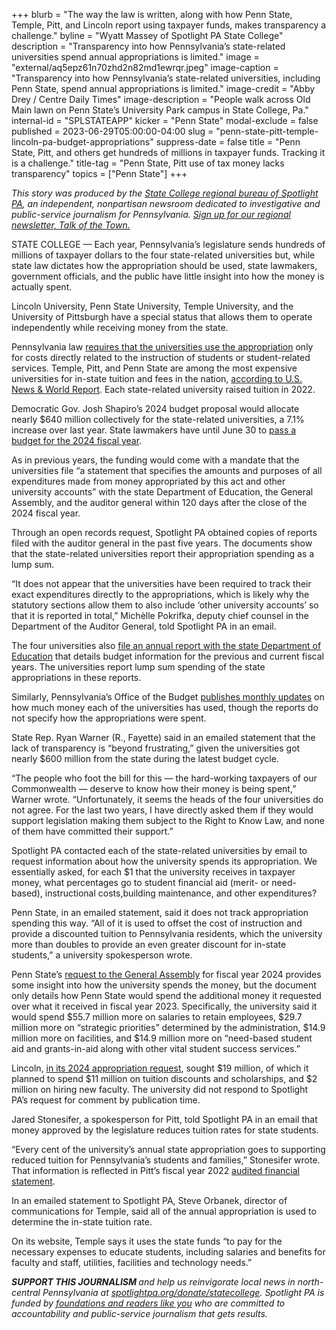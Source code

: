 +++
blurb = "The way the law is written, along with how Penn State, Temple, Pitt, and Lincoln report using taxpayer funds, makes transparency a challenge."
byline = "Wyatt Massey of Spotlight PA State College"
description = "Transparency into how Pennsylvania’s state-related universities spend annual appropriations is limited."
image = "external/aq5epz61n70zhd2n82md1ewrqr.jpeg"
image-caption = "Transparency into how Pennsylvania’s state-related universities, including Penn State, spend annual appropriations is limited."
image-credit = "Abby Drey / Centre Daily Times"
image-description = "People walk across Old Main lawn on Penn State’s University Park campus in State College, Pa."
internal-id = "SPLSTATEAPP"
kicker = "Penn State"
modal-exclude = false
published = 2023-06-29T05:00:00-04:00
slug = "penn-state-pitt-temple-lincoln-pa-budget-appropriations"
suppress-date = false
title = "Penn State, Pitt, and others get hundreds of millions in taxpayer funds. Tracking it is a challenge."
title-tag = "Penn State, Pitt use of tax money lacks transparency"
topics = ["Penn State"]
+++

<em>This story was produced by the </em><a href="https://www.spotlightpa.org/statecollege"><em>State College regional bureau of Spotlight PA</em></a><em>, an independent, nonpartisan newsroom dedicated to investigative and public-service journalism for Pennsylvania. </em><a href="https://www.spotlightpa.org/newsletters/talkofthetown"><em>Sign up for our regional newsletter, Talk of the Town.</em></a><em></em>

STATE COLLEGE — Each year, Pennsylvania’s legislature sends hundreds of millions of taxpayer dollars to the four state-related universities but, while state law dictates how the appropriation should be used, state lawmakers, government officials, and the public have little insight into how the money is actually spent.

Lincoln University, Penn State University, Temple University, and the University of Pittsburgh have a special status that allows them to operate independently while receiving money from the state.

Pennsylvania law <a href="https://www.legis.state.pa.us/cfdocs/legis/li/uconsCheck.cfm?yr=2022&amp;sessInd=0&amp;act=54">requires that the universities use the appropriation</a> only for costs directly related to the instruction of students or student-related services. Temple, Pitt, and Penn State are among the most expensive universities for in-state tuition and fees in the nation, <a href="https://www.usnews.com/education/best-colleges/the-short-list-college/articles/colleges-with-the-highest-in-state-tuition">according to U.S. News &amp; World Report</a>. Each state-related university raised tuition in 2022.<mark></mark>

<script src="https://www.spotlightpa.org/embed.js" async></script><div data-spl-embed-version="1" data-spl-src="https://www.spotlightpa.org/embeds/newsletter/?cta=Sign%20up%20for%20our%20new%20regional%20newsletter%2C%20%3Cb%3ETalk%20of%20the%20Town%3C%2Fb%3E%2C%20and%20get%20all%20the%20news%20and%20notes%20from%20State%20College%20and%20north-central%20PA.&button=Sign%20Up%20Now&preselect=state_college&eyebrow=DON'T%20MISS%20A%20BEAT"></div>

Democratic Gov. Josh Shapiro’s 2024 budget proposal would allocate nearly $640 million collectively for the state-related universities, a 7.1% increase over last year. State lawmakers have until June 30 to <a href="https://www.spotlightpa.org/news/2023/06/pa-budget-guide-legislature-josh-shapiro-how-to-follow/">pass a budget for the 2024 fiscal year</a>.

As in previous years, the funding would come with a mandate that the universities file “a statement that specifies the amounts and purposes of all expenditures made from money appropriated by this act and other university accounts” with the state Department of Education, the General Assembly, and the auditor general within 120 days after the close of the 2024 fiscal year.

Through an open records request, Spotlight PA obtained copies of reports filed with the auditor general in the past five years. The documents show that the state-related universities report their appropriation spending as a lump sum.

“It does not appear that the universities have been required to track their exact expenditures directly to the appropriations, which is likely why the statutory sections allow them to also include ‘other university accounts’ so that it is reported in total,” Michèlle Pokrifka, deputy chief counsel in the Department of the Auditor General, told Spotlight PA in an email.

The four universities also <a href="https://www.education.pa.gov/DataAndReporting/HigherEd/Stairs/Pages/default.aspx">file an annual report with the state Department of Education</a> that details budget information for the previous and current fiscal years. The universities report lump sum spending of the state appropriations in these reports.

Similarly, Pennsylvania’s Office of the Budget <a href="https://www.budget.pa.gov/Publications%20and%20Reports/StatusofAppropriations/Pages/default.aspx">publishes monthly updates</a> on how much money each of the universities has used, though the reports do not specify how the appropriations were spent.

State Rep. Ryan Warner (R., Fayette) said in an emailed statement that the lack of transparency is “beyond frustrating,” given the universities got nearly $600 million from the state during the latest budget cycle.

“The people who foot the bill for this — the hard-working taxpayers of our Commonwealth — deserve to know how their money is being spent,” Warner wrote. “Unfortunately, it seems the heads of the four universities do not agree. For the last two years, I have directly asked them if they would support legislation making them subject to the Right to Know Law, and none of them have committed their support.”

<script src="https://www.spotlightpa.org/embed.js" async></script><div data-spl-embed-version="1" data-spl-src="https://www.spotlightpa.org/embeds/donate/"></div>

Spotlight PA contacted each of the state-related universities by email to request information about how the university spends its appropriation. We essentially asked, for each $1 that the university receives in taxpayer money, what percentages go to student financial aid (merit- or need-based), instructional costs,building maintenance, and other expenditures?

Penn State, in an emailed statement, said it does not track appropriation spending this way. “All of it is used to offset the cost of instruction and provide a discounted tuition to Pennsylvania residents, which the university more than doubles to provide an even greater discount for in-state students,” a university spokesperson wrote.

Penn State’s <a href="https://budget.psu.edu/BudgetPresentation/2023-24/2023-24%20Appropriation%20Request.pdf">request to the General Assembly</a> for fiscal year 2024 provides some insight into how the university spends the money, but the document only details how Penn State would spend the additional money it requested over what it received in fiscal year 2023. Specifically, the university said it would spend $55.7 million more on salaries to retain employees, $29.7 million more on “strategic priorities” determined by the administration, $14.9 million more on facilities, and $14.9 million more on “need-based student aid and grants-in-aid along with other vital student success services.”

Lincoln, <a href="https://www.legis.state.pa.us/WU01/LI/TR/Transcripts/2023_0019H.pdf">in its 2024 appropriation request</a>, sought $19 million, of which it planned to spend $11 million on tuition discounts and scholarships, and $2 million on hiring new faculty. The university did not respond to Spotlight PA’s request for comment by publication time.

Jared Stonesifer, a spokesperson for Pitt, told Spotlight PA in an email that money approved by the legislature reduces tuition rates for state students.

“Every cent of the university’s annual state appropriation goes to supporting reduced tuition for Pennsylvania’s students and families,” Stonesifer wrote. That information is reflected in Pitt’s fiscal year 2022 <a href="https://www.controller.pitt.edu/wp-content/uploads/AFS-FY-2022-FINAL.pdf">audited financial statement</a>.

In an emailed statement to Spotlight PA, Steve Orbanek, director of communications for Temple, said all of the annual appropriation is used to determine the in-state tuition rate.

On its website, Temple says it uses the state funds “to pay for the necessary expenses to educate students, including salaries and benefits for faculty and staff, utilities, facilities and technology needs.”

<script src="https://www.spotlightpa.org/embed.js" async></script><div data-spl-embed-version="1" data-spl-src="https://www.spotlightpa.org/embeds/tips/?tip_text=Do%20you%20have%20a%20tip%20about%20Penn%20State%3F%20We%20want%20to%20hear%20from%20you."></div>

<strong><em>SUPPORT THIS JOURNALISM </em></strong><em>and help us reinvigorate local news in north-central Pennsylvania at </em><a href="http://spotlightpa.org/donate/statecollege"><em>spotlightpa.org/donate/statecollege</em></a><em>. Spotlight PA is funded by </em><a href="https://www.spotlightpa.org/support"><em>foundations and readers like you</em></a><em> who are committed to accountability and public-service journalism that gets results.</em>


